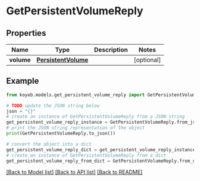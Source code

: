 # GetPersistentVolumeReply


## Properties

Name | Type | Description | Notes
------------ | ------------- | ------------- | -------------
**volume** | [**PersistentVolume**](PersistentVolume.md) |  | [optional] 

## Example

```python
from koyeb.models.get_persistent_volume_reply import GetPersistentVolumeReply

# TODO update the JSON string below
json = "{}"
# create an instance of GetPersistentVolumeReply from a JSON string
get_persistent_volume_reply_instance = GetPersistentVolumeReply.from_json(json)
# print the JSON string representation of the object
print(GetPersistentVolumeReply.to_json())

# convert the object into a dict
get_persistent_volume_reply_dict = get_persistent_volume_reply_instance.to_dict()
# create an instance of GetPersistentVolumeReply from a dict
get_persistent_volume_reply_from_dict = GetPersistentVolumeReply.from_dict(get_persistent_volume_reply_dict)
```
[[Back to Model list]](../README.md#documentation-for-models) [[Back to API list]](../README.md#documentation-for-api-endpoints) [[Back to README]](../README.md)



